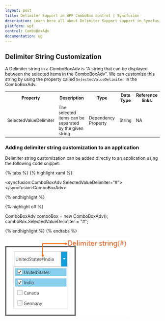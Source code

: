 ```yaml
---
layout: post
title: Delimiter Support in WPF ComboBox control | Syncfusion
description: Learn here all about Delimiter Support support in Syncfusion WPF ComboBox (ComboBoxAdv) control and more.
platform: wpf
control: ComboBoxAdv
documentation: ug
---
```


## Delimiter String Customization

A Delimiter string in a ComboBoxAdv is “A string that can be displayed between the selected items in the ComboBoxAdv”. We can customize this string by using the property called `SelectedValueDelimiter` in the ComboBoxAdv.

<table>
<tr>
<th>
Property</th><th>
Description</th><th>
Type</th><th>
Data Type</th><th>
Reference links</th></tr>
<tr>
<td>
SelectedValueDelimiter </td><td>
The selected items can be separated by the given string.</td><td>
Dependency Property</td><td>
String</td><td>
NA</td></tr>
</table>

### Adding delimiter string customization to an application 

Delimiter string customization can be added directly to an application using the following code snippet: 

{% tabs %}
{% highlight xaml %}

<syncfusion:ComboBoxAdv SelectedValueDelimiter="#"></syncfusion:ComboBoxAdv>

{% endhighlight %}

{% highlight c# %}

ComboBoxAdv comboBox = new ComboBoxAdv();     
comboBox.SelectedValueDelimiter = "#";

{% endhighlight %}
{% endtabs %}

![ComboBoxAdv_img11](ComboBoxAdv_images/ComboBoxAdv_img11.png)
